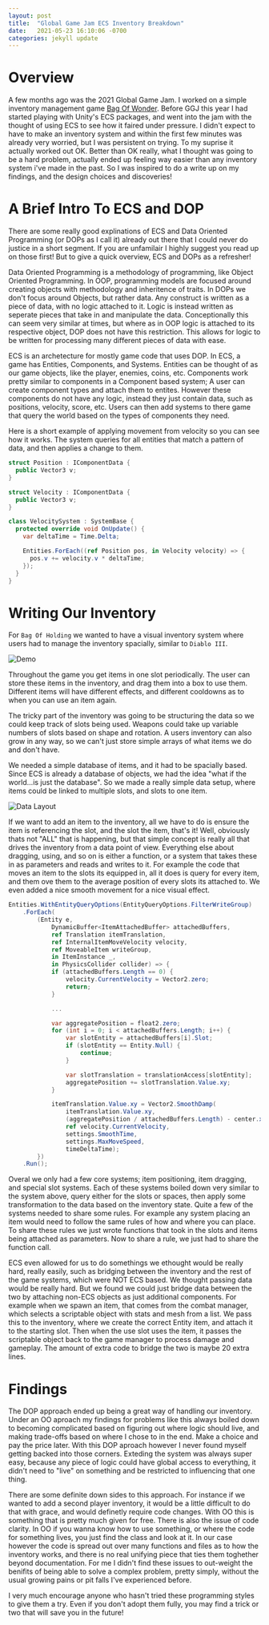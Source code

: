 ```yaml
---
layout: post
title:  "Global Game Jam ECS Inventory Breakdown"
date:   2021-05-23 16:10:06 -0700
categories: jekyll update
---
```

# Overview
A few months ago was the 2021 Global Game Jam. I worked on a simple inventory management game 
[Bag Of Wonder][bag-of-wonder]. Before GGJ this year I had started playing with Unity's ECS packages, and went into the
jam with the thought of using ECS to see how it faired under pressure. I didn't expect to have to make an inventory
system and within the first few minutes was already very worried, but I was persistent on trying. To my suprise it
actually worked out OK. Better than OK really, what I thought was going to be a hard problem, actually ended up feeling
way easier than any inventory system i've made in the past. So I was inspired to do a write up on my findings, and the
design choices and discoveries!

# A Brief Intro To ECS and DOP
There are some really good explinations of ECS and Data Oriented Programming (or DOPs as I call it) already out there that I could never do justice in a short segment. If you are unfamilair I highly suggest you read up on those first! But to give a quick overview,
ECS and DOPs as a refresher!

Data Oriented Programming is a methodology of programming, like Object Oriented Programming. In OOP, programming models are
focused around creating objects with methodology and inheritence of traits. In DOPs we don't focus around Objects, but
rather data. Any construct is written as a piece of data, with no logic attached to it. Logic is instead written as seperate
pieces that take in and manipulate the data. Conceptionally this can seem very similar at times, but where as in OOP logic 
is attached to its respective object, DOP does not have this restriction. This allows for logic to be written for 
processing many different pieces of data with ease.

ECS is an archetecture for mostly game code that uses DOP. In ECS, a game has Entities, Components, and Systems. Entities
can be thought of as our game objects, like the player, enemies, coins, etc. Components work pretty similar to components
in a Component based system; A user can create component types and attach them to entites. However these components do
not have any logic, instead they just contain data, such as positions, velocity, score, etc. Users can then add systems
to there game that query the world based on the types of components they need. 

Here is a short example of applying movement from velocity so you can see how it works. The system queries for all
entities that match a pattern of data, and then applies a change to them.
```c#
struct Position : IComponentData {
  public Vector3 v;
}

struct Velocity : IComponentData {
  public Vector3 v;
}

class VelocitySystem : SystemBase {
  protected override void OnUpdate() {
    var deltaTime = Time.Delta;

    Entities.ForEach((ref Position pos, in Velocity velocity) => {
      pos.v += velocity.v * deltaTime;
    });
  }
}
```

# Writing Our Inventory
For `Bag Of Holding` we wanted to have a visual inventory system where users had to manage the inventory spacially,
similar to `Diablo III`.

![Demo][demo-gif]

[bag-of-wonder]: https://globalgamejam.org/2021/games/bag-wonder-9

Throughout the game you get items in one slot periodically. The user can store these items in the inventory, and
drag them into a box to use them. Different items will have different effects, and different cooldowns as to when
you can use an item again.

The tricky part of the inventory was going to be structuring the data so we could keep track of slots being used.
Weapons could take up variable numbers of slots based on shape and rotation. A users inventory can also grow in any
way, so we can't just store simple arrays of what items we do and don't have.

We needed a simple database of items, and it had to be spacially based. Since ECS is already a database of objects,
we had the idea "what if the world...is just the database". So we made a really simple data setup, where items could
be linked to multiple slots, and slots to one item.

![Data Layout][data-layout]

If we want to add an item to the inventory, all we have to do is ensure the item is referencing the slot, and the slot
the item, that's it! Well, obviously thats not "ALL" that is happening, but that simple concept is really all that drives
the inventory from a data point of view. Everything else about dragging, using, and so on is either a function, or a system
that takes these in as parameters and reads and writes to it. For example the code that moves an item to the slots its
equipped in, all it does is query for every item, and them ove them to the average position of every slots its attached to.
We even added a nice smooth movement for a nice visual effect.

```C#
Entities.WithEntityQueryOptions(EntityQueryOptions.FilterWriteGroup)
    .ForEach(
        (Entity e,
            DynamicBuffer<ItemAttachedBuffer> attachedBuffers,
            ref Translation itemTranslation,
            ref InternalItemMoveVelocity velocity,
            ref MoveableItem writeGroup,
            in ItemInstance _,
            in PhysicsCollider collider) => {
            if (attachedBuffers.Length == 0) {
                velocity.CurrentVelocity = Vector2.zero;
                return;
            }

            ...

            var aggregatePosition = float2.zero;
            for (int i = 0; i < attachedBuffers.Length; i++) {
                var slotEntity = attachedBuffers[i].Slot;
                if (slotEntity == Entity.Null) {
                    continue;
                }

                var slotTranslation = translationAccess[slotEntity];
                aggregatePosition += slotTranslation.Value.xy;
            }

            itemTranslation.Value.xy = Vector2.SmoothDamp(
                itemTranslation.Value.xy,
                (aggregatePosition / attachedBuffers.Length) - center.xy,
                ref velocity.CurrentVelocity,
                settings.SmoothTime,
                settings.MaxMoveSpeed,
                timeDeltaTime);
        })
    .Run();
```

Overal we only had a few core systems; item positioning, item dragging, and special slot systems. Each of these systems
boiled down very similar to the system above, query either for the slots or spaces, then apply some transformation to
the data based on the inventory state. Quite a few of the systems needed to share some rules. For example any system
placing an item would need to follow the same rules of how and where you can place. To share these rules we just wrote
functions that took in the slots and items being attached as parameters. Now to share a rule, we just had to share the
function call.

ECS even allowed for us to do somethings we ethought would be really hard, really easily, such as bridging between the inventory and the rest of the game systems, which were NOT ECS based. We thought passing data would be really hard. But
we found we could just bridge data between the two by attaching non-ECS objects as just additional components. For example
when we spawn an item, that comes from the combat manager, which selects a scriptable object with stats and mesh from 
a list. We pass this to the inventory, where we create the correct Entity item, and attach it to the starting slot. Then
when the use slot uses the item, it passes the scriptable object back to the game manager to process damage and gameplay.
The amount of extra code to bridge the two is maybe 20 extra lines.

# Findings
The DOP approach ended up being a great way of handling our inventory. Under an OO aproach my findings for problems like
this always boiled down to becoming complicated based on figuring out where logic should live, and making trade-offs based
on where I chose to in the end. Make a choice and pay the price later. With this DOP aproach however I never found myself
getting backed into those corners. Exteding the system was always super easy, because any piece of logic could have global
access to everything, it didn't need to "live" on something and be restricted to influencing that one thing.

There are some definite down sides to this approach. For instance if we wanted to add a second player inventory, it would
be a little difficult to do that with grace, and would definetly require code changes. With OO this is something that is
pretty much given for free. There is also the issue of code clarity. In OO if you wanna know how to use something, or where
the code for something lives, you just find the class and look at it. In our case however the code is spread out over many
functions and files as to how the inventory works, and there is no real unifying piece that ties them toghether beyond
documentation. For me I didn't find these issues to out-weight the benifits of being able to solve a complex problem, pretty
simply, without the usual growing pains or pit falls I've experienced before.

I very much encourage anyone who hasn't tried these programming styles to give them a try. Even if you don't adopt them
fully, you may find a trick or two that will save you in the future!

[demo-gif]: /my-blog/assets/BagOfWonder01.gif
[data-layout]: /my-blog/assets/ItemDataLayout.png